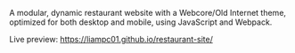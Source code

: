 A modular, dynamic restaurant website with a Webcore/Old Internet theme, optimized for both desktop and mobile, using JavaScript and Webpack.

Live preview: https://liampc01.github.io/restaurant-site/
